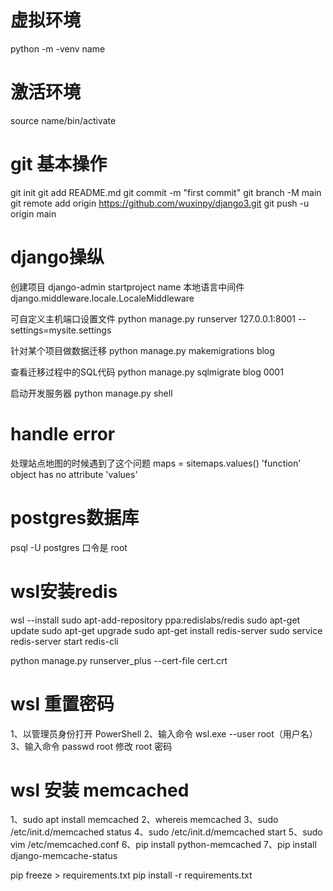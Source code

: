 # 虚拟环境
python -m -venv name

# 激活环境
source name/bin/activate

# git 基本操作
git init
git add README.md
git commit -m "first commit"
git branch -M main
git remote add origin https://github.com/wuxinpy/django3.git
git push -u origin main

# django操纵
创建项目
django-admin startproject name
本地语言中间件
django.middleware.locale.LocaleMiddleware 

可自定义主机端口设置文件
python manage.py runserver 127.0.0.1:8001 \--settings=mysite.settings

针对某个项目做数据迁移
python manage.py makemigrations blog

查看迁移过程中的SQL代码
python manage.py sqlmigrate blog 0001

启动开发服务器
python manage.py shell


# handle error
处理站点地图的时候遇到了这个问题
maps = sitemaps.values() 'function' object has no attribute 'values'


# postgres数据库
psql -U postgres
口令是 root

# wsl安装redis
wsl --install
sudo apt-add-repository ppa:redislabs/redis
sudo apt-get update
sudo apt-get upgrade
sudo apt-get install redis-server
sudo service redis-server start
redis-cli



python manage.py runserver_plus --cert-file cert.crt


# wsl 重置密码
1、以管理员身份打开 PowerShell
2、输入命令 wsl.exe --user root（用户名）
3、输入命令 passwd root 修改 root 密码


# wsl 安装 memcached
1、sudo apt install memcached
2、whereis memcached
3、sudo /etc/init.d/memcached status
4、sudo /etc/init.d/memcached start
5、sudo vim /etc/memcached.conf
6、pip install python-memcached
7、pip install django-memcache-status


pip freeze > requirements.txt
pip install -r requirements.txt


